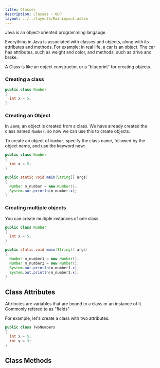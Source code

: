 ```yaml
---
title: Classes
description: Classes - OOP
layout: ../../layouts/MainLayout.astro
---
```


Java is an object-oriented programming langauge.

Everything in Java is associated with classes and objects, along with its attributes and methods. For example: in real life, a car is an object. The car has attributes, such as weight and color, and methods, such as drive and brake.

A Class is like an object constructor, or a "blueprint" for creating objects.

### Creating a class

```java
public class Number
{
  int x = 5;
}
```

### Creating an Object

In Java, an object is created from a class. We have already created the class named ```Number```, so now we can use this to create objects.

To create an object of ```Number```, specify the class name, followed by the object name, and use the keyword new:

```java
public class Number
{
  int x = 5;
}

public static void main(String[] args)
{
  Number m_number = new Number();
  System.out.println(m_number.x);
} 
```

### Creating multiple objects

You can create multiple instances of one class.

```java
public class Number
{
  int x = 5;
}

public static void main(String[] args)
{
  Number m_number1 = new Number();
  Number m_number2 = new Number();
  System.out.println(m_number1.x);
  System.out.println(m_number2.x);
} 
```

## Class Attributes

Attributes are variables that are bound to a class or an instance of it. Commonly refered to as "fields"

For example, let's create a class with two attributes.

```java
public class TwoNumbers
{
  int x = 5;
  int y = 3;
}
```

## Class Methods
